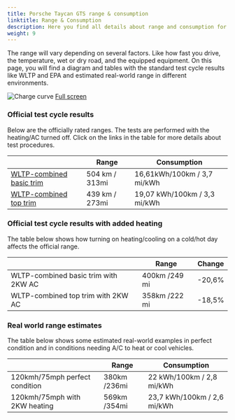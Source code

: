 ```yaml
---
title: Porsche Taycan GTS range & consumption
linktitle: Range & Consumption
description: Here you find all details about range and consumption for Porsche Taycan GTS.
weight: 9
---
```

<!-- markdownlint-disable MD033 -->

The range will vary depending on several factors. Like how fast you drive, the temperature, wet or dry road, and the equipped equipment. On this page, you will find a diagram and tables with the standard test cycle results like WLTP and EPA and estimated real-world range in different environments. 

![Charge curve](../range.svg  "Range information")
[Full screen](../range.svg)

### Official test cycle results

Below are the officially rated ranges. The tests are performed with the heating/AC turned off. Click on the links in the table for more details about test procedures. 

| | Range  | Consumption  |
|----|-----|------|
| [WLTP-combined basic trim](../../../../../guides/understandingrange/wltp/) | 504 km / 313mi |16,61kWh/100km / 3,7 mi/kWh | 
| [WLTP-combined top trim](../../../../../guides/understandingrange/wltp/) | 439 km / 273mi | 19,07 kWh/100km / 3,3 mi/kWh | 

### Official test cycle results with added heating

The table below shows how turning on heating/cooling on a cold/hot day affects the official range. 

| | Range  | Change  |
|----|-----|------|
| WLTP-combined basic trim with 2KW AC | 400km /249 mi | -20,6%|
| WLTP-combined top trim with 2KW AC | 358km /222 mi | -18,5%|

### Real world range estimates

The table below shows some estimated real-world examples in perfect condition and in conditions needing A/C to heat or cool vehicles. 

| | Range  | Consumption  |
|----|-----|------|
| 120kmh/75mph perfect condition | 380km /236mi| 22 kWh/100km / 2,8 mi/kWh |
| 120kmh/75mph with 2KW heating | 569km /354mi| 23,7 kWh/100km / 2,6 mi/kWh |
